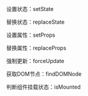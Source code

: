 设置状态：setState

替换状态：replaceState

设置属性：setProps

替换属性：replaceProps

强制更新：forceUpdate

获取DOM节点：findDOMNode

判断组件挂载状态：isMounted
